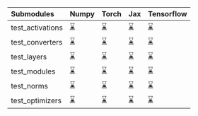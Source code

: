 | Submodules       | Numpy                                                                                                                           | Torch                                                                                                                           | Jax                                                                                                                             | Tensorflow                                                                                                                      |
|:-----------------|:--------------------------------------------------------------------------------------------------------------------------------|:--------------------------------------------------------------------------------------------------------------------------------|:--------------------------------------------------------------------------------------------------------------------------------|:--------------------------------------------------------------------------------------------------------------------------------|
| test_activations | <a href="https://github.com/unifyai/ivy/runs/7841477632?check_suite_focus=true" rel="noopener noreferrer" target="_blank">⌛</a> | <a href="https://github.com/unifyai/ivy/runs/7841478329?check_suite_focus=true" rel="noopener noreferrer" target="_blank">⌛</a> | <a href="https://github.com/unifyai/ivy/runs/7841479156?check_suite_focus=true" rel="noopener noreferrer" target="_blank">⌛</a> | <a href="https://github.com/unifyai/ivy/runs/7841479968?check_suite_focus=true" rel="noopener noreferrer" target="_blank">⌛</a> |
| test_converters  | <a href="https://github.com/unifyai/ivy/runs/7841477745?check_suite_focus=true" rel="noopener noreferrer" target="_blank">⌛</a> | <a href="https://github.com/unifyai/ivy/runs/7841478453?check_suite_focus=true" rel="noopener noreferrer" target="_blank">⌛</a> | <a href="https://github.com/unifyai/ivy/runs/7841479300?check_suite_focus=true" rel="noopener noreferrer" target="_blank">⌛</a> | <a href="https://github.com/unifyai/ivy/runs/7841480092?check_suite_focus=true" rel="noopener noreferrer" target="_blank">⌛</a> |
| test_layers      | <a href="https://github.com/unifyai/ivy/runs/7841477870?check_suite_focus=true" rel="noopener noreferrer" target="_blank">⌛</a> | <a href="https://github.com/unifyai/ivy/runs/7841478571?check_suite_focus=true" rel="noopener noreferrer" target="_blank">⌛</a> | <a href="https://github.com/unifyai/ivy/runs/7841479417?check_suite_focus=true" rel="noopener noreferrer" target="_blank">⌛</a> | <a href="https://github.com/unifyai/ivy/runs/7841480221?check_suite_focus=true" rel="noopener noreferrer" target="_blank">⌛</a> |
| test_modules     | <a href="https://github.com/unifyai/ivy/runs/7841477979?check_suite_focus=true" rel="noopener noreferrer" target="_blank">⌛</a> | <a href="https://github.com/unifyai/ivy/runs/7841478710?check_suite_focus=true" rel="noopener noreferrer" target="_blank">⌛</a> | <a href="https://github.com/unifyai/ivy/runs/7841479575?check_suite_focus=true" rel="noopener noreferrer" target="_blank">⌛</a> | <a href="https://github.com/unifyai/ivy/runs/7841480374?check_suite_focus=true" rel="noopener noreferrer" target="_blank">⌛</a> |
| test_norms       | <a href="https://github.com/unifyai/ivy/runs/7841478092?check_suite_focus=true" rel="noopener noreferrer" target="_blank">⌛</a> | <a href="https://github.com/unifyai/ivy/runs/7841478853?check_suite_focus=true" rel="noopener noreferrer" target="_blank">⌛</a> | <a href="https://github.com/unifyai/ivy/runs/7841479710?check_suite_focus=true" rel="noopener noreferrer" target="_blank">⌛</a> | <a href="https://github.com/unifyai/ivy/runs/7841480493?check_suite_focus=true" rel="noopener noreferrer" target="_blank">⌛</a> |
| test_optimizers  | <a href="https://github.com/unifyai/ivy/runs/7841478199?check_suite_focus=true" rel="noopener noreferrer" target="_blank">⌛</a> | <a href="https://github.com/unifyai/ivy/runs/7841479010?check_suite_focus=true" rel="noopener noreferrer" target="_blank">⌛</a> | <a href="https://github.com/unifyai/ivy/runs/7841479842?check_suite_focus=true" rel="noopener noreferrer" target="_blank">⌛</a> | <a href="https://github.com/unifyai/ivy/runs/7841480635?check_suite_focus=true" rel="noopener noreferrer" target="_blank">⌛</a> |